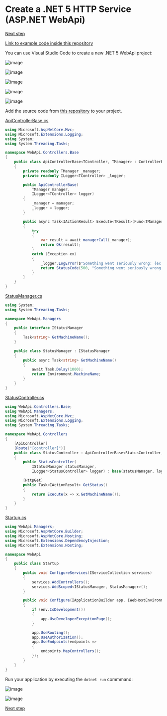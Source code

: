 # Create a .NET 5 HTTP Service (ASP.NET WebApi)

[Next step](step-02.md)

[Link to example code inside this repository](part-1/step-01/)

You can use Visual Studio Code to create a new .NET 5 WebApi project:

![image](images/sshot-01.png)

![image](images/sshot-02.png)

![image](images/sshot-03.png)

![image](images/sshot-04.png)

![image](images/sshot-05.png)

Add the source code from [this repository](part-1/step-01/WebApi) to your project.

[ApiControllerBase.cs](part-1/step-01/WebApi/Controllers/Base/ApiControllerBase.cs)

```csharp
using Microsoft.AspNetCore.Mvc;
using Microsoft.Extensions.Logging;
using System;
using System.Threading.Tasks;

namespace WebApi.Controllers.Base
{
    public class ApiControllerBase<TController, TManager> : ControllerBase
    {
        private readonly TManager _manager;
        private readonly ILogger<TController> _logger;

        public ApiControllerBase(
            TManager manager,
            ILogger<TController> logger)
        {
            _manager = manager;
            _logger = logger;
        }

        public async Task<IActionResult> Execute<TResult>(Func<TManager, Task<TResult>> managerCall)
        {
            try
            {
                var result = await managerCall(_manager);
                return Ok(result);
            }
            catch (Exception ex)
            {
                _logger.LogError($"Something went seriously wrong: {ex.Message}");
                return StatusCode(500, "Something went seriously wrong!");
            }
        }
    }
}
```

[StatusManager.cs](part-1/step-01/WebApi/Managers/StatusManager.cs)

```csharp
using System;
using System.Threading.Tasks;

namespace WebApi.Managers
{
    public interface IStatusManager
    {
        Task<string> GetMachineName();
    }

    public class StatusManager : IStatusManager
    {
        public async Task<string> GetMachineName()
        {
            await Task.Delay(1000);
            return Environment.MachineName;
        }
    }
}
```

[StatusController.cs](part-1/step-01/WebApi/Controllers/StatusController.cs)

```csharp
using WebApi.Controllers.Base;
using WebApi.Managers;
using Microsoft.AspNetCore.Mvc;
using Microsoft.Extensions.Logging;
using System.Threading.Tasks;

namespace WebApi.Controllers
{
    [ApiController]
    [Route("[controller]")]
    public class StatusController : ApiControllerBase<StatusController, IStatusManager>
    {
        public StatusController(
            IStatusManager statusManager,
            ILogger<StatusController> logger) : base(statusManager, logger) { }

        [HttpGet]
        public Task<IActionResult> GetStatus()
        {
            return Execute(x => x.GetMachineName());
        }
    }
}
```

[Startup.cs](part-1/step-01/WebApi/Startup.cs)

```csharp
using WebApi.Managers;
using Microsoft.AspNetCore.Builder;
using Microsoft.AspNetCore.Hosting;
using Microsoft.Extensions.DependencyInjection;
using Microsoft.Extensions.Hosting;

namespace WebApi
{
    public class Startup
    {
        public void ConfigureServices(IServiceCollection services)
        {
            services.AddControllers();
            services.AddScoped<IStatusManager, StatusManager>();
        }

        public void Configure(IApplicationBuilder app, IWebHostEnvironment env)
        {
            if (env.IsDevelopment())
            {
                app.UseDeveloperExceptionPage();
            }

            app.UseRouting();
            app.UseAuthorization();
            app.UseEndpoints(endpoints =>
            {
                endpoints.MapControllers();
            });
        }
    }
}
```

Run your application by executing the ```dotnet run``` commmand:

![image](images/sshot-06.png)

![image](images/sshot-07.png)

[Next step](step-02.md)